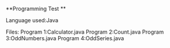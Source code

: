 **Programming Test **

Language used:Java

Files:
Program 1:Calculator.java
Program 2:Count.java
Program 3:OddNumbers.java
Program 4:OddSeries.java

